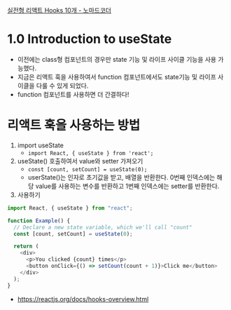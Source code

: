 [실전형 리액트 Hooks 10개 - 노마드코더](https://nomadcoders.co/react-hooks-introduction/lobby)

# 1.0 Introduction to useState

- 이전에는 class형 컴포넌트의 경우만 state 기능 및 라이프 사이클 기능을 사용 가능했다.
- 지금은 리액트 훅을 사용하여서 function 컴포넌트에서도 state기능 및 라이프 사이클을 다룰 수 있게 되었다.
- function 컴포넌트를 사용하면 더 간결하다!

# 리액트 훅을 사용하는 방법

1. import useState
   - `import React, { useState } from 'react';`
2. useState() 호출하여서 value와 setter 가져오기
   - `const [count, setCount] = useState(0);`
   - userState()는 인자로 초기값을 받고, 배열을 반환한다. 0번째 인덱스에는 해당 value를 사용하는 변수를 반환하고 1번째 인덱스에는 setter를 반환한다.
3. 사용하기

```js
import React, { useState } from "react";

function Example() {
  // Declare a new state variable, which we'll call "count"
  const [count, setCount] = useState(0);

  return (
    <div>
      <p>You clicked {count} times</p>
      <button onClick={() => setCount(count + 1)}>Click me</button>
    </div>
  );
}
```

- https://reactjs.org/docs/hooks-overview.html
